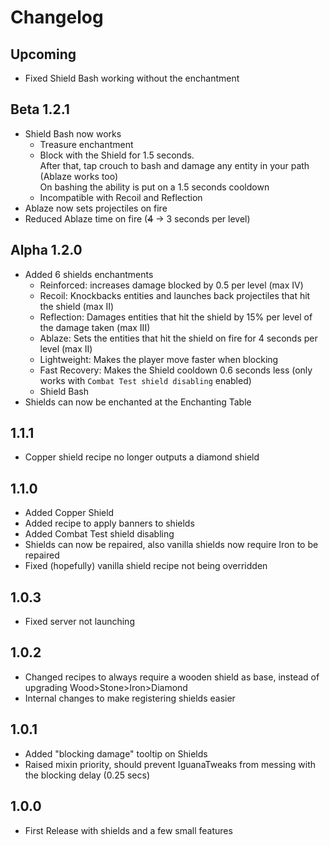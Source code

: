 # Changelog

## Upcoming
* Fixed Shield Bash working without the enchantment

## Beta 1.2.1
* Shield Bash now works
  * Treasure enchantment
  * Block with the Shield for 1.5 seconds.  
    After that, tap crouch to bash and damage any entity in your path (Ablaze works too)  
    On bashing the ability is put on a 1.5 seconds cooldown
  * Incompatible with Recoil and Reflection
* Ablaze now sets projectiles on fire
* Reduced Ablaze time on fire (~~4~~ -> 3 seconds per level)

## Alpha 1.2.0
* Added 6 shields enchantments
  * Reinforced: increases damage blocked by 0.5 per level (max IV)
  * Recoil: Knockbacks entities and launches back projectiles that hit the shield (max II)
  * Reflection: Damages entities that hit the shield by 15% per level of the damage taken (max III)
  * Ablaze: Sets the entities that hit the shield on fire for 4 seconds per level (max II)
  * Lightweight: Makes the player move faster when blocking
  * Fast Recovery: Makes the Shield cooldown 0.6 seconds less (only works with `Combat Test shield disabling` enabled)
  * Shield Bash
* Shields can now be enchanted at the Enchanting Table

## 1.1.1
* Copper shield recipe no longer outputs a diamond shield

## 1.1.0
* Added Copper Shield
* Added recipe to apply banners to shields
* Added Combat Test shield disabling
* Shields can now be repaired, also vanilla shields now require Iron to be repaired
* Fixed (hopefully) vanilla shield recipe not being overridden

## 1.0.3
* Fixed server not launching

## 1.0.2
* Changed recipes to always require a wooden shield as base, instead of upgrading Wood>Stone>Iron>Diamond
* Internal changes to make registering shields easier

## 1.0.1
* Added "blocking damage" tooltip on Shields
* Raised mixin priority, should prevent IguanaTweaks from messing with the blocking delay (0.25 secs)

## 1.0.0
* First Release with shields and a few small features